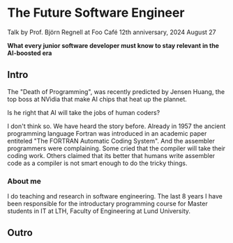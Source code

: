 # The Future Software Engineer

Talk by Prof. Björn Regnell at Foo Café 12th anniversary, 2024 August 27 

**What every junior software developer must know to stay relevant in the AI-boosted era**

## Intro

The "Death of Programming", was recently predicted by Jensen Huang, the top boss at NVidia that make AI chips that heat up the plannet.

Is he right that AI will take the jobs of human coders? 

I don't think so. We have heard the story before. Already in 1957 the ancient programming language Fortran was introduced in an academic paper entiteled "The FORTRAN Automatic Coding System". And the assembler programmers were complaining. Some cried that the compiler will take their coding work. Others claimed that its better that humans write assembler code as a compiler is not smart enough to do the tricky things.


### About me
I do teaching and research in software engineering. The last 8 years I have been responsible for the introductary programming course for Master students in IT at LTH, Faculty of Engineering at Lund University.



## Outro
